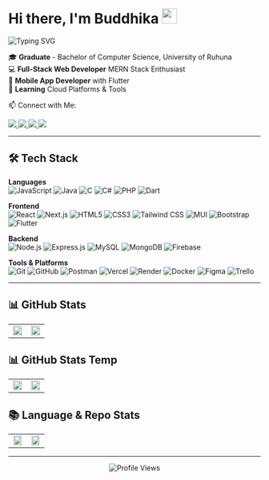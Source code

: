 # Hi there, I'm Buddhika <img src="https://raw.githubusercontent.com/MartinHeinz/MartinHeinz/master/wave.gif" width="30px" alt="waving hand" />

<div align="left">
  <img src="https://readme-typing-svg.herokuapp.com?font=Roboto+Mono&size=16&pause=1000&color=00BFFF&center=false&vCenter=false&width=380&lines=Computer+Science+Graduate;Full-Stack+Web+Developer;MERN+Stack+Enthusiast;Flutter+Mobile+App+Developer;Always+Learning+New+Technologies" alt="Typing SVG" />
</div>

🎓 **Graduate** - Bachelor of Computer Science, University of Ruhuna  
💻 **Full-Stack Web Developer** MERN Stack Enthusiast  
📱 **Mobile App Developer** with Flutter  
🌱 **Learning** Cloud Platforms & Tools

📫 Connect with Me:

<div align="left">
  <a href="https://www.linkedin.com/in/buddhika-dhananjaya">
    <img src="https://img.shields.io/badge/LinkedIn-0077B5?style=flat-square&logo=linkedin&logoColor=white" />
  </a>
  <a href="https://buddhika-dhananjaya.vercel.app">
    <img src="https://img.shields.io/badge/Portfolio-000000?style=flat-square&logo=google-chrome&logoColor=white" />
  </a>
  <a href="https://stackoverflow.com/users/21720157">
    <img src="https://img.shields.io/badge/Stack_Overflow-FE7A16?style=flat-square&logo=stackoverflow&logoColor=white" />
  </a>
  <a href="mailto:buddhika4u98@gmail.com">
    <img src="https://img.shields.io/badge/Email-D14836?style=flat-square&logo=gmail&logoColor=white" />
  </a>
</div>

---

## 🛠️ Tech Stack

**Languages**  
![JavaScript](https://img.shields.io/badge/-JavaScript-F7DF1E?style=for-the-badge&logo=javascript&logoColor=black)
![Java](https://img.shields.io/badge/-Java-007396?style=for-the-badge&logo=openjdk&logoColor=white)
![C](https://img.shields.io/badge/-C-A8B9CC?style=for-the-badge&logo=c&logoColor=white)
![C#](https://img.shields.io/badge/-C%23-239120?style=for-the-badge&logo=c-sharp&logoColor=white)
![PHP](https://img.shields.io/badge/-PHP-777BB4?style=for-the-badge&logo=php&logoColor=white)
![Dart](https://img.shields.io/badge/-Dart-0175C2?style=for-the-badge&logo=dart&logoColor=white)

**Frontend**  
![React](https://img.shields.io/badge/-React-61DAFB?style=for-the-badge&logo=react&logoColor=black)
![Next.js](https://img.shields.io/badge/-Next.js-000000?style=for-the-badge&logo=next.js&logoColor=white)
![HTML5](https://img.shields.io/badge/-HTML5-E34F26?style=for-the-badge&logo=html5&logoColor=white)
![CSS3](https://img.shields.io/badge/-CSS3-1572B6?style=for-the-badge&logo=css3&logoColor=white)
![Tailwind CSS](https://img.shields.io/badge/-Tailwind_CSS-38B2AC?style=for-the-badge&logo=tailwind-css&logoColor=white)
![MUI](https://img.shields.io/badge/-MUI-007FFF?style=for-the-badge&logo=mui&logoColor=white)
![Bootstrap](https://img.shields.io/badge/-Bootstrap-7952B3?style=for-the-badge&logo=bootstrap&logoColor=white)
![Flutter](https://img.shields.io/badge/-Flutter-02569B?style=for-the-badge&logo=flutter&logoColor=white)

**Backend**  
![Node.js](https://img.shields.io/badge/-Node.js-339933?style=for-the-badge&logo=node.js&logoColor=white)
![Express.js](https://img.shields.io/badge/-Express.js-000000?style=for-the-badge&logo=express&logoColor=white)
![MySQL](https://img.shields.io/badge/-MySQL-4479A1?style=for-the-badge&logo=mysql&logoColor=white)
![MongoDB](https://img.shields.io/badge/-MongoDB-47A248?style=for-the-badge&logo=mongodb&logoColor=white)
![Firebase](https://img.shields.io/badge/-Firebase-FFCA28?style=for-the-badge&logo=firebase&logoColor=black)

**Tools & Platforms**  
![Git](https://img.shields.io/badge/-Git-F05032?style=for-the-badge&logo=git&logoColor=white)
![GitHub](https://img.shields.io/badge/-GitHub-181717?style=for-the-badge&logo=github&logoColor=white)
![Postman](https://img.shields.io/badge/-Postman-FF6C37?style=for-the-badge&logo=postman&logoColor=white)
![Vercel](https://img.shields.io/badge/-Vercel-000000?style=for-the-badge&logo=vercel&logoColor=white)
![Render](https://img.shields.io/badge/-Render-46E3B7?style=for-the-badge&logo=render&logoColor=white)
![Docker](https://img.shields.io/badge/-Docker-2496ED?style=for-the-badge&logo=docker&logoColor=white)
![Figma](https://img.shields.io/badge/-Figma-F24E1E?style=for-the-badge&logo=figma&logoColor=white)
![Trello](https://img.shields.io/badge/-Trello-0052CC?style=for-the-badge&logo=trello&logoColor=white)

---

## 📊 GitHub Stats

<table>
  <tr>
    <td width="50%" align="center">
      <img src="https://github-readme-stats.vercel.app/api?username=buddhika4u&show_icons=true&theme=radical&include_all_commits=true&count_private=true&hide_border=true&bg_color=0D1117&title_color=F85D7F&icon_color=F85D7F&text_color=FFFFFF" width="95%" />
    </td>
    <td width="50%" align="center">
      <img src="https://nirzak-streak-stats.vercel.app/?user=buddhika4u&theme=radical&hide_border=true&background=0D1117&stroke=F85D7F&ring=F85D7F&fire=F85D7F&currStreakLabel=FFFFFF" width="95%" />
    </td>
  </tr>
</table>

## 📊 GitHub Stats Temp

<table>
  <tr>
    <td width="50%" align="center">
      <img src="https://github-readme-stats.vercel.app/api?username=buddhika4u&show_icons=true&theme=radical&include_all_commits=true&count_private=true&hide_border=true&bg_color=0D1117&title_color=F85D7F&icon_color=F85D7F&text_color=FFFFFF" width="95%" />
    </td>
    <td width="50%" align="center">
      <img src="https://nirzak-streak-stats.vercel.app/?user=buddhika4u&theme=radical&hide_border=true&background=0D1117&stroke=F85D7F&ring=F85D7F&fire=F85D7F&currStreakLabel=FFFFFF" width="95%" />
    </td>
  </tr>
</table>

## 📚 Language & Repo Stats

<table align="center">
  <tr>
    <td align="center" width="50%">
      <img src="https://github-readme-stats.vercel.app/api/top-langs/?username=buddhika4u&layout=compact&langs_count=12&theme=radical&hide_border=true&bg_color=0D1117&title_color=F85D7F&text_color=FFFFFF" width="90%" />
    </td>
    <td align="center" width="50%">
      <img src="https://github-profile-summary-cards.vercel.app/api/cards/repos-per-language?username=buddhika4u&theme=radical" width="90%" />
    </td>
  </tr>
</table>

---

<div align="center">
  <img src="https://komarev.com/ghpvc/?username=buddhika4u&label=Profile%20Views&color=blue&style=flat-square" alt="Profile Views" />
</div>
